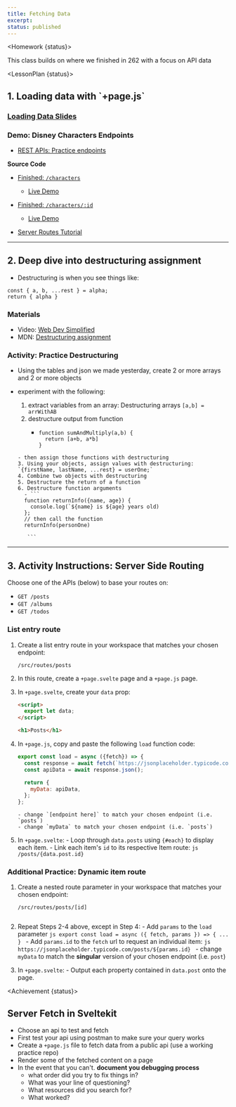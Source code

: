 ```yaml
---
title: Fetching Data
excerpt:
status: published
---
```


<script>
	import Homework from "$lib/components/Homework.svelte";
	import LessonPlan from "$lib/components/LessonPlan.svelte";
	import Achievement from "$lib/components/Achievement.svelte";
</script>

<Homework {status}>

This class builds on where we finished in 262 with a focus on API data

</Homework>

<LessonPlan {status}>

<h2> 1. Loading data with `+page.js`</h2>

<h3><a href="/slides/cpnt-200/sveltekit-loading-data">Loading Data Slides</a></h3>

### Demo: Disney Characters Endpoints

- [REST APIs: Practice endpoints](https://gist.github.com/acidtone/673dfc5c11ce06e9e8cd6ce33609eb3c)

**Source Code**

- [Finished: `/characters`](https://github.com/sait-wbdv/w23-200-dailies/tree/main/src/routes/d02-disney-api/characters)
  - [Live Demo](https://w23-200-dailies.vercel.app/d02-disney-api/characters)
- [Finished: `/characters/:id`](https://github.com/sait-wbdv/w23-200-dailies/tree/main/src/routes/d02-disney-api/characters/%5Bid%5D)

  - [Live Demo](https://w23-200-dailies.vercel.app/d02-disney-api/characters/33)

- [Server Routes Tutorial](https://www.youtube.com/watch?v=qlmDj7q2x0c&t=1s)

---

<h2> 2. Deep dive into destructuring assignment</h2>

- Destructuring is when you see things like:

```
const { a, b, ...rest } = alpha;
return { alpha }
```

### Materials

- Video: [Web Dev Simplified](https://www.youtube.com/watch?v=NIq3qLaHCIs)
- MDN: [Destructuring assignment](https://developer.mozilla.org/en-US/docs/Web/JavaScript/Reference/Operators/Destructuring_assignment)

### Activity: Practice Destructuring

- Using the tables and json we made yesterday, create 2 or more arrays and 2 or more objects
- experiment with the following:

  1. extract variables from an array: Destructuring arrays `[a,b] = arrWithAB`
  2. destructure output from function
     - ```
       function sumAndMultiply(a,b) {
         return [a+b, a*b]
       }
       ```

  ````
  - then assign those functions with destructuring
  3. Using your objects, assign values with destructuring: `{firstName, lastName, ...rest} = userOne;`
  4. Combine two objects with destructuring
  5. Destructure the return of a function
  6. Destructure function arguments
    - ```
    function returnInfo({name, age}) {
      console.log(`${name} is ${age} years old)
    };
    // then call the function
    returnInfo(personOne)

     ```
  ````

---

<h2> 3. Activity Instructions: Server Side Routing</h2>

Choose one of the APIs (below) to base your routes on:

- `GET /posts`
- `GET /albums`
- `GET /todos`

### List entry route

1.  Create a list entry route in your workspace that matches your chosen endpoint:
    ```
    /src/routes/posts
    ```
2.  In this route, create a `+page.svelte` page and a `+page.js` page.
3.  In `+page.svelte`, create your `data` prop:

    ```html
    <script>
      export let data;
    </script>

    <h1>Posts</h1>
    ```

4.  In `+page.js`, copy and paste the following `load` function code:

    ```js
    export const load = async ({fetch}) => {
      const response = await fetch(`https://jsonplaceholder.typicode.com/[endpoint here]`);
      const apiData = await response.json();

      return {
        myData: apiData,
      };
    };
    ```

        - change `[endpoint here]` to match your chosen endpoint (i.e. `posts`)
        - change `myData` to match your chosen endpoint (i.e. `posts`)

5.  In `+page.svelte`: - Loop through `data.posts` using `{#each}` to display each item. - Link each item's `id` to its respective Item route:
    `js
/posts/{data.post.id}
`

### Additional Practice: Dynamic item route

1. Create a nested route parameter in your workspace that matches your chosen endpoint:

   ```
   /src/routes/posts/[id]
   ```

   ```

   ```

2. Repeat Steps 2-4 above, except in Step 4: - Add `params` to the `load` parameter
   `js
export const load = async ({ fetch, params }) => {
    ...
}
` - Add `params.id` to the `fetch` url to request an individual item:
   `js
https://jsonplaceholder.typicode.com/posts/${params.id}
` - change `myData` to match the **singular** version of your chosen endpoint (i.e. `post`)
3. In `+page.svelte`: - Output each property contained in `data.post` onto the page.

</LessonPlan>

<Achievement {status}>

<h2>Server Fetch in Sveltekit</h2>

- Choose an api to test and fetch
- First test your api using postman to make sure your query works
- Create a `+page.js` file to fetch data from a public api (use a working practice repo)
- Render some of the fetched content on a page
- In the event that you can't. **document you debugging process**
  - what order did you try to fix things in?
  - What was your line of questioning?
  - What resources did you search for?
  - What worked?

</Achievement>
